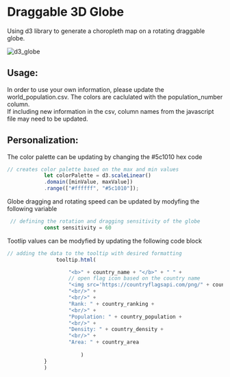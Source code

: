 # Draggable 3D Globe
Using d3 library to generate a choropleth map on a rotating draggable globe.


![d3_globe](https://user-images.githubusercontent.com/101474762/184650956-5d405a46-2acb-4dae-acce-b794c1488818.gif)

## Usage:
In order to use your own information, please update the world_population.csv. The colors are caclulated with the population_number column. <br> If including new information in the csv, column names from the javascript file may need to be updated. 

## Personalization:
The color palette can be updating by changing the #5c1010 hex code
```javascript
// creates color palette based on the max and min values
            let colorPalette = d3.scaleLinear()
            .domain([minValue, maxValue])
            .range(["#ffffff", "#5c1010"]);
```

Globe dragging and rotating speed can be updated by modyfing the following variable

```javascript
 // defining the rotation and dragging sensitivity of the globe
            const sensitivity = 60
```

Tootlip values can be modyfied by updating the following code block

```javascript
// adding the data to the tooltip with desired formatting
                tooltip.html(

                    "<b>" + country_name + "</b>" + " " + 
                    // open flag icon based on the country name
                    "<img src='https://countryflagsapi.com/png/" + country_code + "'" + "width=" + "20" + "height=" + "15" + "margin-top=100px" + ">" +
                    "<br/>" +
                    "<br/>" +
                    "Rank: " + country_ranking + 
                    "<br/>" +
                    "Population: " + country_population +
                    "<br/>" +
                    "Density: " + country_density +
                    "<br/>" +
                    "Area: " + country_area
                        
                        )
            }
            )
```

